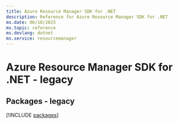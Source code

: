 ```yaml
---
title: Azure Resource Manager SDK for .NET
description: Reference for Azure Resource Manager SDK for .NET
ms.date: 06/10/2025
ms.topic: reference
ms.devlang: dotnet
ms.service: resourcemanager
---
```

# Azure Resource Manager SDK for .NET - legacy
## Packages - legacy
[!INCLUDE [packages](resource-manager-index.md)]